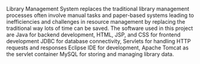 Library Management System replaces the traditional library management processes often involve manual tasks and paper-based systems leading to inefficiencies and challenges in resource management by replacing the traditional way lots of time can be saved. The software used in this project are Java for backend development, HTML, JSP, and CSS for frontend development JDBC for database connectivity, Servlets for handling HTTP requests and responses Eclipse IDE for development, Apache Tomcat as the servlet container MySQL for storing and managing library data.
